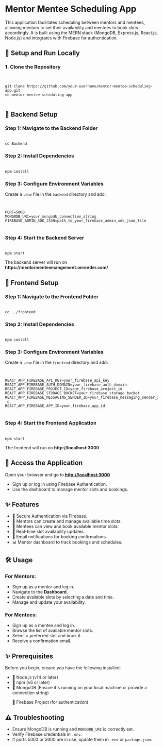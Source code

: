 <!DOCTYPE html> 
<html lang="en"> 
<head> 
<meta charset="UTF-8"> 
<meta name="viewport" content="width=device-width, initial-scale=1.0"> 

</head> 
<body> 
<h1>Mentor Mentee Scheduling App</h1> 
<p>This application facilitates scheduling between mentors and mentees, allowing mentors 
to set their availability and mentees to book slots accordingly. It is built using the MERN 
stack (MongoDB, Express.js, React.js, Node.js) and integrates with Firebase for 
authentication.</p> 
<h2>
 🚀
 Setup and Run Locally</h2> 
<h3>1. Clone the Repository</h3> 
<pre> 
<code> 
git clone https://github.com/your-username/mentor-mentee-scheduling-app.git 
cd mentor-mentee-scheduling-app 
</code> 
</pre> 
<h2>
 📌
 Backend Setup</h2> 
<h3>Step 1: Navigate to the Backend Folder</h3> 
<pre> 
<code>cd Backend</code> 
</pre> 
<h3>Step 2: Install Dependencies</h3> 
<pre> 
<code>npm install</code> 
</pre> 
<h3>Step 3: Configure Environment Variables</h3> 
<p>Create a <code>.env</code> file in the <code>backend</code> directory and add:</p> 
<pre> 
<code> 
PORT=5000 
MONGODB_URI=your_mongodb_connection_string 
FIREBASE_ADMIN_SDK_JSON=path_to_your_firebase_admin_sdk_json_file 
</code> 
</pre> 
<h3>Step 4: Start the Backend Server</h3> 
<pre> 
<code>npm start</code> 
</pre> 
<p>The backend server will run on <strong>https://mentormenteemangement.onrender.com/</strong></p> 
<h2>
 🎨
 Frontend Setup</h2> 
<h3>Step 1: Navigate to the Frontend Folder</h3> 
<pre> 
<code>cd ../frontend</code> 
</pre> 
<h3>Step 2: Install Dependencies</h3> 
<pre> 
<code>npm install</code> 
</pre> 
<h3>Step 3: Configure Environment Variables</h3> 
<p>Create a <code>.env</code> file in the <code>frontend</code> directory and add:</p> 
<pre> 
<code> 
REACT_APP_FIREBASE_API_KEY=your_firebase_api_key 
REACT_APP_FIREBASE_AUTH_DOMAIN=your_firebase_auth_domain 
REACT_APP_FIREBASE_PROJECT_ID=your_firebase_project_id 
REACT_APP_FIREBASE_STORAGE_BUCKET=your_firebase_storage_bucket 
REACT_APP_FIREBASE_MESSAGING_SENDER_ID=your_firebase_messaging_sender_i
 d 
REACT_APP_FIREBASE_APP_ID=your_firebase_app_id 
</code> 
</pre> 
<h3>Step 4: Start the Frontend Application</h3> 
<pre> 
<code>npm start</code> 
</pre> 
<p>The frontend will run on <strong>http://localhost:3000</strong></p> 
<h2>
 🔗
 Access the Application</h2> 
<p>Open your browser and go to <strong><a 
href="http://localhost:3000">http://localhost:3000</a></strong></p> 
<ul> 
<li>Sign up or log in using Firebase Authentication.</li> 
<li>Use the dashboard to manage mentor slots and bookings.</li> 
</ul> 
<h2>
 ✨
 Features</h2> 
<ul> 
    <li>
 🔐
 Secure Authentication via Firebase.</li> 
    <li>
 󰞹
 Mentors can create and manage available time slots.</li> 
    <li>
 📅
 Mentees can view and book available mentor slots.</li> 
    <li>
 🔄
 Real-time slot availability updates.</li> 
    <li>
 📧
 Email notifications for booking confirmations.</li> 
    <li>
 📊
 Mentor dashboard to track bookings and schedules.</li> 
</ul> 
 
<h2>
 🛠
 Usage</h2> 
 
<h3>For Mentors:</h3> 
<ul> 
    <li>Sign up as a mentor and log in.</li> 
    <li>Navigate to the <strong>Dashboard</strong>.</li> 
    <li>Create available slots by selecting a date and time.</li> 
    <li>Manage and update your availability.</li> 
</ul> 
 
<h3>For Mentees:</h3> 
<ul> 
    <li>Sign up as a mentee and log in.</li> 
    <li>Browse the list of available mentor slots.</li> 
    <li>Select a preferred slot and book it.</li> 
    <li>Receive a confirmation email.</li> 
</ul> 
  <h2>
 ✨
 Prerequisites</h2>  
  <p>Before you begin, ensure you have the following installed:</p> 
<ul> 
    <li>
 🔐
 Node.js (v14 or later)</li> 
    <li>
 󰞹
 npm (v6 or later)</li> 
    <li>
 📅
 MongoDB (Ensure it's running on your local machine or provide a connection 
string)</li> 
  
    
 📧
 Firebase Project (for authentication)</li> 
</ul> 
 
<h2>
 ⚠
 Troubleshooting</h2> 
<ul> 
    <li>Ensure MongoDB is running and <code>MONGODB_URI</code> is correctly set.</li> 
    <li>Verify Firebase credentials in <code>.env</code>.</li> 
    <li>If ports 5000 or 3000 are in use, update them in <code>.env</code> or 
<code>package.json</code>.</li> 
</ul> 
 
 
</body> 
</html> 
 

